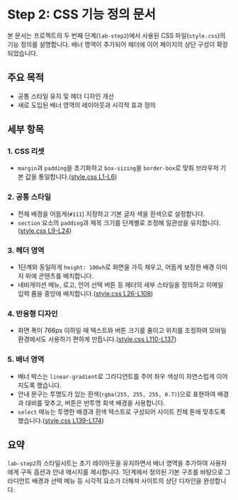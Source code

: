 # Step 2: CSS 기능 정의 문서

본 문서는 프로젝트의 두 번째 단계(`lab-step2`)에서 사용된 CSS 파일(`style.css`)의 기능 정의를 설명합니다. 배너 영역이 추가되어 헤더에 이어 페이지의 상단 구성이 확장되었습니다.

## 주요 목적
- 공통 스타일 유지 및 헤더 디자인 개선
- 새로 도입된 배너 영역의 레이아웃과 시각적 효과 정의

## 세부 항목

### 1. CSS 리셋
- `margin`과 `padding`을 초기화하고 `box-sizing`을 `border-box`로 맞춰 브라우저 기본 값을 통일합니다.([style.css&nbsp;L1-L6](lab-step2/style.css#L1-L6))

### 2. 공통 스타일
- 전체 배경을 어둡게(`#111`) 지정하고 기본 글자 색을 흰색으로 설정합니다.
- `section` 요소의 `padding`과 제목 크기를 단계별로 조정해 일관성을 유지합니다.([style.css&nbsp;L9-L24](lab-step2/style.css#L9-L24))

### 3. 헤더 영역
- 1단계와 동일하게 `height: 100vh`로 화면을 가득 채우고, 어둡게 보정한 배경 이미지 위에 콘텐츠를 배치합니다.
- 네비게이션 메뉴, 로고, 언어 선택 버튼 등 헤더의 세부 스타일을 정의하고 이메일 입력 폼을 중앙에 배치합니다.([style.css&nbsp;L26-L108](lab-step2/style.css#L26-L108))

### 4. 반응형 디자인
- 화면 폭이 768px 이하일 때 텍스트와 버튼 크기를 줄이고 위치를 조정하여 모바일 환경에서도 사용하기 편하게 만듭니다.([style.css&nbsp;L110-L137](lab-step2/style.css#L110-L137))

### 5. 배너 영역
- 배너 박스는 `linear-gradient`로 그라디언트를 주어 좌우 색상이 자연스럽게 이어지도록 했습니다.
- 안내 문구는 투명도가 있는 흰색(`rgba(255, 255, 255, 0.7)`)으로 표현하여 배경과 대비를 맞추고, 버튼은 반투명 회색 배경을 사용합니다.
- `select` 메뉴는 투명한 배경과 흰색 텍스트로 구성되어 사이트 전체 톤에 맞추도록 했습니다.([style.css&nbsp;L139-L174](lab-step2/style.css#L139-L174))

## 요약
`lab-step2`의 스타일시트는 초기 레이아웃을 유지하면서 배너 영역을 추가하여 사용자에게 구독 옵션과 안내 메시지를 제시합니다. 1단계에서 정의된 기본 구조를 바탕으로 그라디언트 배경과 선택 메뉴 등 시각적 요소가 더해져 사이트의 상단 디자인을 완성합니다.
